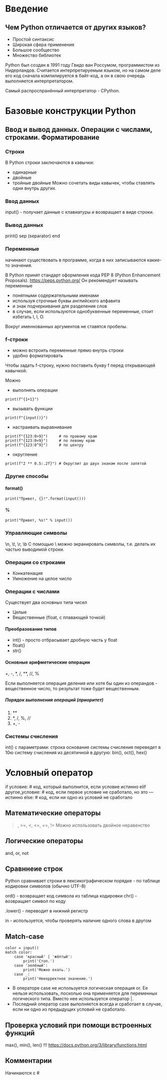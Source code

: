 # Введение
## Чем Python отличается от других языков?
- Простой синтаксис
- Широкая сфера применения
- Большое сообщество
- Множество библиотек

Python был создан в 1991 году Гвидо ван Россумом, программистом из Нидерландов.
Считается интерпретируемым языком, но на самом деле его код сначала компилируется в байт-код, а он в свою очередь выполняется интерпретатором.

Самый распроспранённый интерпретатор - CPython.

# Базовые конструкции Python
## Ввод и вывод данных. Операции с числами, строками. Форматирование
### Строки
В Python строки заключаются в кавычки:
- одинарные
- двойные
- тройные двойные
Можно сочетать виды кавычек, чтобы ставлять одни внутрь других.

### Ввод данных
input() - получает данные с клавиатуры и возвращает в виде строки.
### Вывод данных
print()
    sep (separator)
    end

### Переменные
начинают существовать в программе, когда в них записываются какие-то значения. 

В Python принят стандарт оформления кода PEP 8 (Python Enhancement Proposals).
            https://peps.python.org/
Он рекомендует называть переменные
- понятными содержательными именами
- используя строчные буквы английского алфавита
- и знак подчеркивания для разделения слов
- в случае, если используются однобуквенные переменные, стоит избегать I, l, O.

Вокруг именнованных аргументов не ставятся пробелы.

### f-строки
- можно встроить переменные прямо внутрь строки
- удобно форматировать

Чтобы задать f-строку, нужно поставить букву f перед открывающей кавычкой.

Можно
- выполнять операции
```
print(f"{1+1}")
```
- вызывать функции
```
print(f"{input()}")
```
- настраивать выравнивание
```
print(f"{123:0>9}")     # по правому краю
print(f"{123:0<9}")     # по левому краю
print(f"{123:0^9}")     # по центру
```
- округление
```
print(f"2 ** 0.5:.2f}") # Округлит до двух знаком после запятой
```

### Другие способы
#### format()
```
print("Привет, {}!".format(input()))
```
#### %
```
print("Привет, %s!" % input())
```
### Управляющие символы
\n, \t, \r, \b
С помощью \ можно экранировать символы, т.е. делать их частью выводимой строки.

### Операции со строками
- Конкатенация
- Умножение на целое число
### Операции с числами
Существует два основных типа чисел
- Целые
- Вещественные (float, с плавающей точкой)
#### Преобразование типов
- int() - просто отбрасывает дробную часть у float
- float()
- str()
#### Основные арифметические операции
+, -, \*, /, **, //, %

Если выполняется операция деления или хотя бы один из операндов - вещественное число, то результат тоже будет вещественным.
##### Порядок выполнения операций (приоритет)
1. **
2. *, /, %, //
3. +, -
### Системы счисления
int() с параметрами:
    строка
    основание системы счисления
переведет в 10ю систему счисления
из десятичной в другую:
bin(), oct(), hex()

# Условный оператор
if условие:
    # код, который выполнится, если условие истинно
elif другое_условие:
    # код, если первое условие не сработало, но это — истинно
else:
    # код, если ни одно из условий не сработало

## Математические операторы
>, >=, <, <=, ==, !=
Можно использовать двойное неравенство

## Логические операторы
and, or, not

## Сравннеие строк
Python сравнивает строки в лексикографическом порядке - по таблице кодировки символов (обычно UTF-8)

ord() - возвращает код символа из таблица кодировки
chr() - возвращает символ по коду

.lower() - переводит в нижний регистр

in - используется, чтобы проверять наличие одного слова в другом

## Match-case
```
color = input()
match color:
    case 'красный' | 'жёлтый':
        print('Стоп.')
    case 'зелёный':
        print('Можно ехать.')
    case _:
        print('Некорректное значение.')
```
- В операторе case не используется логическая операция or. Ее нельзя использовать, посколью она применяется для переменных логического типа. Вместо нее используется оператор |.
- Последний оператор case выполняется всегда и сработает в случае, если ни одно из предыдущих условий не сработало.

## Проверка условий при помощи встроенных функций
max(), min(), len()
    !!! https://docs.python.org/3/library/functions.html

## Комментарии
Начинаются с #
